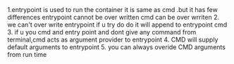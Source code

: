 ## 

1.entrypoint is used to run the container it is same as cmd .but it has few differences 
entrypoint cannot be over written cmd can be over wrriten 
2. we can't over write entrypoint if u try do do it will append to entrypoint cmd 
3. if u you cmd and entry point and dont give any command from terminal,cmd acts as argument provider to entrypoint 
4. CMD will supply default arguments to entrypoint 
5. you can always overide CMD arguments from run time 